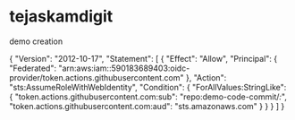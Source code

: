 # tejaskamdigit
demo creation

{
    "Version": "2012-10-17",
    "Statement": [
        {
            "Effect": "Allow",
            "Principal": {
                "Federated": "arn:aws:iam::590183689403:oidc-provider/token.actions.githubusercontent.com"
            },
            "Action": "sts:AssumeRoleWithWebIdentity",
            "Condition": {
                "ForAllValues:StringLike": {
                    "token.actions.githubusercontent.com:sub": "repo:demo-code-commit/*:*",
                    "token.actions.githubusercontent.com:aud": "sts.amazonaws.com"
                }
            }
        }
    ]
}
